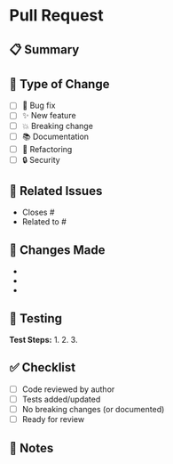 # Pull Request

## 📋 Summary
<!-- Brief description of what this PR accomplishes -->


## 🔄 Type of Change
- [ ] 🐛 Bug fix
- [ ] ✨ New feature
- [ ] 💥 Breaking change
- [ ] 📚 Documentation
- [ ] 🔧 Refactoring
- [ ] 🔒 Security

## 🎯 Related Issues
<!-- Link using "Closes #123" or "Fixes #456" -->

- Closes #
- Related to #

## 🚀 Changes Made
<!-- Key changes in this PR -->

- 
- 
- 

## 🧪 Testing
<!-- How to test these changes -->

**Test Steps:**
1. 
2. 
3. 

## ✅ Checklist
- [ ] Code reviewed by author
- [ ] Tests added/updated
- [ ] No breaking changes (or documented)
- [ ] Ready for review

## 📝 Notes
<!-- Additional context for reviewers -->
